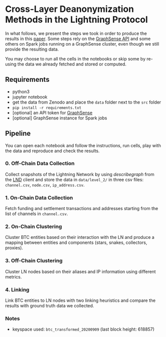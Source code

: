 # Cross-Layer Deanonymization Methods in the Lightning Protocol

In what follows, we present the steps we took in order to produce the results in this [paper][arxiv]. Some steps rely on the [GraphSense API][GS API] and some others on Spark jobs running on a GraphSense cluster, even though we still provide the resulting data.

You may choose to run all the cells in the notebooks or skip some by re-using the data we already fetched and stored or computed.

## Requirements

- python3
- jupyter notebook
- get the data from Zenodo and place the `data` folder next to the `src` folder 
- `pip install -r requirements.txt`
- [optional] an API token for [GraphSense][GS API]
- [optional] GraphSense instance for Spark jobs

## Pipeline
You can open each notebook and follow the instructions, run cells, play with the data and reproduce and check the results.  
### 0. Off-Chain Data Collection
Collect snapshots of the Lightning Network by using *describegraph* from the [LND][LND] client and store the data in `data/level_2/` in three csv files: `channel.csv`, `node.csv`, `ip_address.csv`.
### 1. On-Chain Data Collection
Fetch funding and settlement transactions and addresses starting from the list of channels in `channel.csv`.
### 2. On-Chain Clustering
Cluster BTC entities based on their interaction with the LN and produce a mapping between entities and components (stars, snakes, collectors, proxies).
### 3. Off-Chain Clustering
Cluster LN nodes based on their aliases and IP information using different metrics.
### 4. Linking
Link BTC entities to LN nodes with two linking heuristics and compare the results with ground truth data we collected.

### Notes
- keyspace used: `btc_transformed_20200909` (last block height: 618857)


[arxiv]: https://arxiv.org/abs/2007.00764
[git lfs]: https://git-lfs.github.com/
[LND]: https://github.com/lightningnetwork/lnd
[GS API]: https://api.graphsense.info/
[BS API]: https://github.com/Blockstream/esplora/blob/master/API.md
